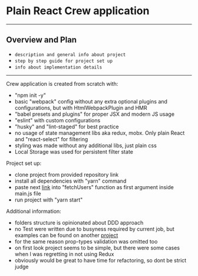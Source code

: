 # Plain React Crew application

---

## Overview and Plan
+ `description and general info about project`
+ `step by step guide for project set up`
+ `info about implementation details`

---

Crew application is created from scratch with:
- "npm init -y"
- basic "webpack" config without any extra optional plugins and configurations, but with HtmlWebpackPlugin and HMR
- "babel presets and plugins" for proper JSX and modern JS usage
- "eslint" with custom configurations
- "husky" and "lint-staged" for best practice
- no usage of state management libs aka redux, mobx. Only plain React and "react-select" for filtering
- styling was made without any additional libs, just plain css
- Local Storage was used for persistent filter state

Project set up:
- clone project from provided repository link
- install all dependencies with "yarn" command
- paste next [link](https://randomuser.me/api/?nat=gb&results=5) into "fetchUsers" function as first argument inside main.js file
- run project with "yarn start"

Additional information:
- folders structure is opinionated about DDD approach
- no Test were written due to busyness required by current job, but examples can be found on another [project](https://github.com/Martyniuk/pet_redux_intensive)
- for the same reason prop-types validation was omitted too
- on first look project seems to be simple, but there were some cases when I was regretting in not using Redux
- obviously would be great to have time for refactoring, so dont be strict judge 




